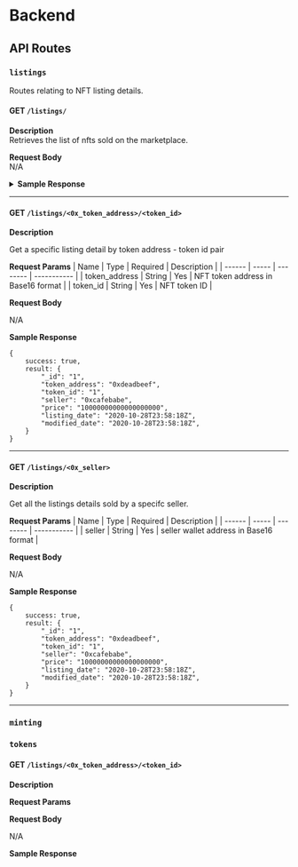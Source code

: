 # Backend

## API Routes

### `listings`

Routes relating to NFT listing details.

#### GET `/listings/`

**Description**
<br>
Retrieves the list of nfts sold on the marketplace.

**Request Body**
<br>
N/A

<details>
    <summary><b>Sample Response</b></summary>

    {
        success: true,
        result: [
            {
                "_id": "1",
                "token_address": "0xdeadbeef",
                "token_id": "1",
                "seller": "0xcafebabe",
                "price": "10000000000000000000",
                "listing_date": "2020-10-28T23:58:18Z",
                "modified_date": "2020-10-28T23:58:18Z",
            }
        ]
    }
</details>

---

#### GET `/listings/<0x_token_address>/<token_id>`

**Description**

Get a specific listing detail by token address - token id pair

**Request Params**
|  Name  |  Type | Required | Description |
| ------ | ----- | -------- | ----------- |
| token_address | String | Yes | NFT token address in Base16 format |
| token_id | String | Yes | NFT token ID |

**Request Body**

N/A

**Sample Response**

```
{
    success: true,
    result: {
        "_id": "1",
        "token_address": "0xdeadbeef",
        "token_id": "1",
        "seller": "0xcafebabe",
        "price": "10000000000000000000",
        "listing_date": "2020-10-28T23:58:18Z",
        "modified_date": "2020-10-28T23:58:18Z",
    }
}
```

---

#### GET `/listings/<0x_seller>`

**Description**

Get all the listings details sold by a specifc seller.

**Request Params**
|  Name  |  Type | Required | Description |
| ------ | ----- | -------- | ----------- |
| seller | String | Yes | seller wallet address in Base16 format |

**Request Body**

N/A

**Sample Response**

```
{
    success: true,
    result: {
        "_id": "1",
        "token_address": "0xdeadbeef",
        "token_id": "1",
        "seller": "0xcafebabe",
        "price": "10000000000000000000",
        "listing_date": "2020-10-28T23:58:18Z",
        "modified_date": "2020-10-28T23:58:18Z",
    }
}
```

---



### `minting`


### `tokens`


#### GET `/listings/<0x_token_address>/<token_id>`

**Description**

**Request Params**

**Request Body**

N/A

**Sample Response**
